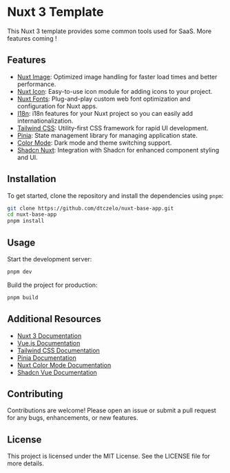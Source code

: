 # Nuxt 3 Template

This Nuxt 3 template provides some common tools used for SaaS. More features coming !


## Features

- [Nuxt Image](https://image.nuxt.com/): Optimized image handling for faster load times and better performance.
- [Nuxt Icon](https://nuxt.com/modules/icon): Easy-to-use icon module for adding icons to your project.
- [Nuxt Fonts](https://nuxt.com/modules/fonts): Plug-and-play custom web font optimization and configuration for Nuxt apps.
- [I18n](https://i18n.nuxtjs.org/): i18n features for your Nuxt project so you can easily add internationalization.
- [Tailwind CSS](https://tailwindcss.nuxtjs.org/?utm_source=nuxt.com&utm_medium=aside-module&utm_campaign=nuxt.com): Utility-first CSS framework for rapid UI development.
- [Pinia](https://pinia.vuejs.org/?utm_source=nuxt.com&utm_medium=aside-module&utm_campaign=nuxt.com): State management library for managing application state.
- [Color Mode](https://color-mode.nuxtjs.org/?utm_source=nuxt.com&utm_medium=aside-module&utm_campaign=nuxt.com): Dark mode and theme switching support.
- [Shadcn Nuxt](https://www.shadcn-vue.com/?utm_source=nuxt.com&utm_medium=aside-module&utm_campaign=nuxt.com): Integration with Shadcn for enhanced component styling and UI.


## Installation

To get started, clone the repository and install the dependencies using `pnpm`:
```bash
git clone https://github.com/dtczelo/nuxt-base-app.git
cd nuxt-base-app
pnpm install
```

## Usage

Start the development server:
```bash
pnpm dev
```

Build the project for production:
```bash
pnpm build
```


## Additional Resources

- [Nuxt 3 Documentation](https://nuxt.com/docs)
- [Vue.js Documentation](https://vuejs.org/v2/guide/)
- [Tailwind CSS Documentation](https://tailwindcss.com/docs)
- [Pinia Documentation](https://pinia.vuejs.org/)
- [Nuxt Color Mode Documentation](https://color-mode.nuxtjs.org/)
- [Shadcn Vue Documentation](https://www.shadcn-vue.com/)

## Contributing

Contributions are welcome! Please open an issue or submit a pull request for any bugs, enhancements, or new features.

## License

This project is licensed under the MIT License. See the LICENSE file for more details.
